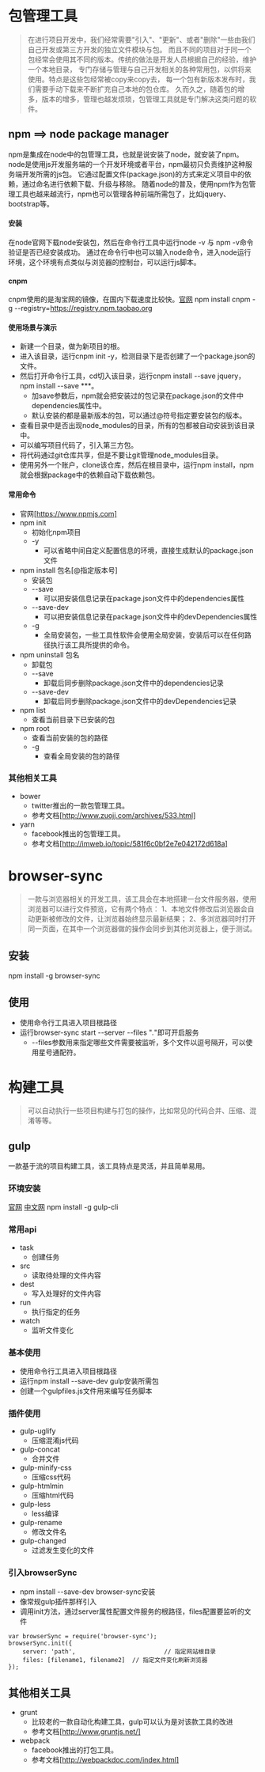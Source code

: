 # 包管理工具
> 在进行项目开发中，我们经常需要"引入"、"更新"、或者"删除"一些由我们自己开发或第三方开发的独立文件模块与包。
而且不同的项目对于同一个包经常会使用其不同的版本。传统的做法是开发人员根据自己的经验，维护一个本地目录，
专门存储与管理与自己开发相关的各种常用包，以供将来使用。特点是这些包经常被copy来copy去，
每一个包有新版本发布时，我们需要手动下载来不断扩充自己本地的包仓库。
久而久之，随着包的增多，版本的增多，管理也越发烦琐，包管理工具就是专门解决这类问题的软件。

## npm ==> node package manager
npm是集成在node中的包管理工具，也就是说安装了node，就安装了npm。
node是使用js开发服务端的一个开发环境或者平台，npm最初只负责维护这种服务端开发所需的js包。
它通过配置文件(package.json)的方式来定义项目中的依赖，通过命名进行依赖下载、升级与移除。
随着node的普及，使用npm作为包管理工具也越来越流行，npm也可以管理各种前端所需包了，比如jquery、bootstrap等。

#### 安装
在node官网下载node安装包，然后在命令行工具中运行node -v 与 npm -v命令验证是否已经安装成功。
通过在命令行中也可以输入node命令，进入node运行环境，这个环境有点类似与浏览器的控制台，可以运行js脚本。

#### cnpm
cnpm使用的是淘宝网的镜像，在国内下载速度比较快。[官网](https://npm.taobao.org/)
npm install cnpm -g --registry=https://registry.npm.taobao.org

#### 使用场景与演示
- 新建一个目录，做为新项目的根。
- 进入该目录，运行cnpm init -y，检测目录下是否创建了一个package.json的文件。
- 然后打开命令行工具，cd切入该目录，运行cnpm install --save jquery，npm install --save ***。
    + 加save参数后，npm就会把安装过的包记录在package.json的文件中dependencies属性中。
    + 默认安装的都是最新版本的包，可以通过@符号指定要安装包的版本。
- 查看目录中是否出现node_modules的目录，所有的包都被自动安装到该目录中。
- 可以编写项目代码了，引入第三方包。
- 将代码通过git仓库共享，但是不要让git管理node_modules目录。
- 使用另外一个账户，clone该仓库，然后在根目录中，运行npm install，npm就会根据package中的依赖自动下载依赖包。

#### 常用命令
- 官网[https://www.npmjs.com]
- npm init
    + 初始化npm项目
    + -y
        * 可以省略中间自定义配置信息的环境，直接生成默认的package.json文件
- npm install 包名[@指定版本号]
    + 安装包
    + --save
        * 可以把安装信息记录在package.json文件中的dependencies属性
    + --save-dev
        * 可以把安装信息记录在package.json文件中的devDependencies属性
    + -g 
        * 全局安装包，一些工具性软件会使用全局安装，安装后可以在任何路径执行该工具所提供的命令。
- npm uninstall 包名
    + 卸载包
    + --save
        * 卸载后同步删除package.json文件中的dependencies记录
    + --save-dev
        * 卸载后同步删除package.json文件中的devDependencies记录
- npm list
    + 查看当前目录下已安装的包
- npm root
    + 查看当前安装的包的路径
    + -g
        * 查看全局安装的包的路径

### 其他相关工具
- bower
    + twitter推出的一款包管理工具。
    + 参考文档[http://www.zuojj.com/archives/533.html]
- yarn
    + facebook推出的包管理工具。
    + 参考文档[http://imweb.io/topic/581f6c0bf2e7e042172d618a]

# browser-sync
> 一款与浏览器相关的开发工具，该工具会在本地搭建一台文件服务器，使用浏览器可以进行文件预览，它有两个特点：
1、本地文件修改后浏览器会自动更新被修改的文件，让浏览器始终显示最新结果；
2、多浏览器同时打开同一页面，在其中一个浏览器做的操作会同步到其他浏览器上，便于测试。

## 安装
npm install -g browser-sync

## 使用
- 使用命令行工具进入项目根路径
- 运行browser-sync start --server --files "*.*"即可开启服务
    + --files参数用来指定哪些文件需要被监听，多个文件以逗号隔开，可以使用星号通配符。

# 构建工具
> 可以自动执行一些项目构建与打包的操作，比如常见的代码合并、压缩、混淆等等。

## gulp
一款基于流的项目构建工具，该工具特点是灵活，并且简单易用。

### 环境安装
[官网](http://www.gulpjs.com)
[中文网](http://www.gulpjs.com.cn)
npm install -g gulp-cli

### 常用api
- task
    + 创建任务
- src
    + 读取待处理的文件内容
- dest
    + 写入处理好的文件内容
- run
    + 执行指定的任务
- watch
    + 监听文件变化

### 基本使用
- 使用命令行工具进入项目根路径
- 运行npm install --save-dev gulp安装所需包
- 创建一个gulpfiles.js文件用来编写任务脚本

### 插件使用
- gulp-uglify
    + 压缩混淆js代码
- gulp-concat
    + 合并文件
- gulp-minify-css
    + 压缩css代码
- gulp-htmlmin
    + 压缩html代码
- gulp-less
    + less编译
- gulp-rename
    + 修改文件名
- gulp-changed
    + 过滤发生变化的文件

### 引入browserSync
- npm install --save-dev browser-sync安装
- 像常规gulp插件那样引入
- 调用init方法，通过server属性配置文件服务的根路径，files配置要监听的文件
```
var browserSync = require('browser-sync');
browserSync.init({
	server: 'path',                         // 指定网站根目录
	files: [filename1, filename2]  // 指定文件变化刷新浏览器
});
```

## 其他相关工具
- grunt
    + 比较老的一款自动化构建工具，gulp可以认为是对该款工具的改进
    + 参考文档[http://www.gruntjs.net/]
- webpack
    + facebook推出的打包工具。
    + 参考文档[http://webpackdoc.com/index.html]
